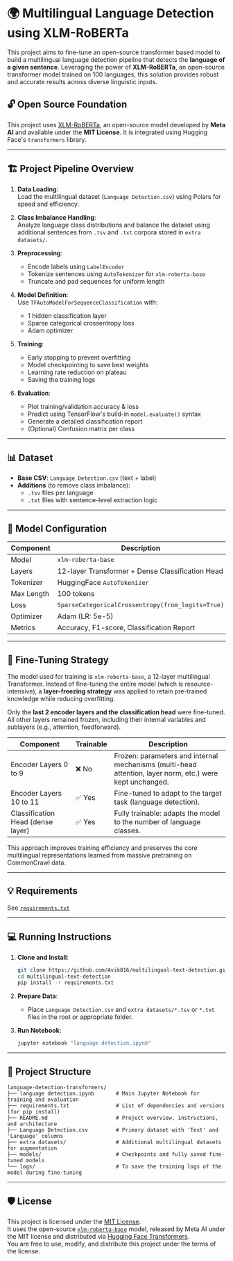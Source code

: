 # 🌍 Multilingual Language Detection using XLM-RoBERTa

This project aims to fine-tune an open-source transformer based model to build a multilingual language detection pipeline that detects the **language of a given sentence**. Leveraging the power of **XLM-RoBERTa**, an open-source transformer model trained on 100 languages, this solution provides robust and accurate results across diverse linguistic inputs.

## 🔓 Open Source Foundation

This project uses [XLM-RoBERTa](https://huggingface.co/xlm-roberta-base), an open-source model developed by **Meta AI** and available under the **MIT License**. It is integrated using Hugging Face's `transformers` library.

---

## 🏗️ Project Pipeline Overview

1. **Data Loading**:  
   Load the multilingual dataset (`Language Detection.csv`) using Polars for speed and efficiency.

2. **Class Imbalance Handling**:  
   Analyze language class distributions and balance the dataset using additional sentences from `.tsv` and `.txt` corpora stored in `extra datasets/`.

3. **Preprocessing**:  
   - Encode labels using `LabelEncoder`
   - Tokenize sentences using `AutoTokenizer` for `xlm-roberta-base`
   - Truncate and pad sequences for uniform length

4. **Model Definition**:  
   Use `TFAutoModelForSequenceClassification` with:
   - 1 hidden classification layer
   - Sparse categorical crossentropy loss
   - Adam optimizer

5. **Training**:  
   - Early stopping to prevent overfitting
   - Model checkpointing to save best weights
   - Learning rate reduction on plateau
   - Saving the training logs

6. **Evaluation**:  
   - Plot training/validation accuracy & loss
   - Predict using TensorFlow's build-in ```model.evaluate()``` syntax
   - Generate a detailed classification report
   - (Optional) Confusion matrix per class

---

## 📊 Dataset

- **Base CSV**: `Language Detection.csv` (text + label)
- **Additions** (to remove class imbalance):  
  - `.tsv` files per language
  - `.txt` files with sentence-level extraction logic

---

## 🧠 Model Configuration

| Component        | Description                                       |
|------------------|---------------------------------------------------|
| Model            | `xlm-roberta-base`                                |
| Layers           | 12-layer Transformer + Dense Classification Head  |
| Tokenizer        | HuggingFace `AutoTokenizer`                       |
| Max Length       | 100 tokens                                        |
| Loss             | `SparseCategoricalCrossentropy(from_logits=True)` |
| Optimizer        | Adam (LR: 5e-5)                                   |
| Metrics          | Accuracy, F1-score, Classification Report         |

---

## 🔧 Fine-Tuning Strategy

The model used for training is `xlm-roberta-base`, a 12-layer multilingual Transformer. Instead of fine-tuning the entire model (which is resource-intensive), a **layer-freezing strategy** was applied to retain pre-trained knowledge while reducing overfitting.

Only the **last 2 encoder layers and the classification head** were fine-tuned. All other layers remained frozen, including their internal variables and sublayers (e.g., attention, feedforward).

| Component                        | Trainable | Description                                                   |
|----------------------------------|-----------|---------------------------------------------------------------|
| Encoder Layers 0 to 9           | ❌ No     | Frozen: parameters and internal mechanisms (multi-head attention, layer norm, etc.) were kept unchanged. |
| Encoder Layers 10 to 11         | ✅ Yes    | Fine-tuned to adapt to the target task (language detection).  |
| Classification Head (dense layer) | ✅ Yes  | Fully trainable: adapts the model to the number of language classes. |

This approach improves training efficiency and preserves the core multilingual representations learned from massive pretraining on CommonCrawl data.

---

## 💡 Requirements

See [`requirements.txt`](./requirements.txt)

---

## 💻 Running Instructions

1. **Clone and Install**:

    ```bash
    git clone https://github.com/Avik816/multilingual-text-detection.git
    cd multilingual-text-detection
    pip install -r requirements.txt
    ```

2. **Prepare Data**:
   - Place `Language Detection.csv` and `extra datasets/*.tsv` or `*.txt` files in the root or appropriate folder.

3. **Run Notebook**:
   ```bash
   jupyter notebook "language detection.ipynb"
   ```

---

## 📁 Project Structure

```
language-detection-transformers/
├── language detection.ipynb       # Main Jupyter Notebook for training and evaluation
├── requirements.txt               # List of dependencies and versions (for pip install)
├── README.md                      # Project overview, instructions, and architecture
├── Language Detection.csv         # Primary dataset with 'Text' and 'Language' columns
├── extra datasets/                # Additional multilingual datasets for augmentation
├── models/                        # Checkpoints and fully saved fine-tuned models
└── logs/                          # To save the training logs of the model during fine-tuning

```

---

## 🛡️ License

This project is licensed under the [MIT License](LICENSE).  
It uses the open-source [`xlm-roberta-base`](https://huggingface.co/xlm-roberta-base) model, released by Meta AI under the MIT license and distributed via [Hugging Face Transformers](https://huggingface.co/docs/transformers).  
You are free to use, modify, and distribute this project under the terms of the license.

